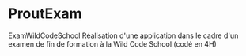 # ProutExam
ExamWildCodeSchool
Réalisation d'une application dans le cadre d'un examen de fin de formation à la Wild Code School (codé en 4H)
